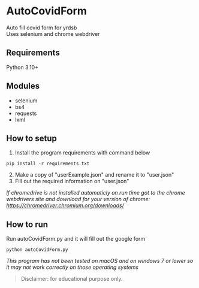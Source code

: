 # AutoCovidForm
Auto fill covid form for yrdsb\
Uses selenium and chrome webdriver
## Requirements
Python 3.10+
## Modules
- selenium
- bs4
- requests
- lxml
## How to setup
1. Install the program requirements with command below
```
pip install -r requirements.txt
```
2. Make a copy of "userExample.json" and rename it to "user.json"
3. Fill out the required information on "user.json"

*If chromedrive is not installed automaticly on run time got to the chrome webdrivers site and download for your version of chrome: https://chromedriver.chromium.org/downloads/*

## How to run
Run autoCovidForm.py and it will fill out the google form
```
python autoCovidForm.py
```
*This program has not been tested on macOS and on windows 7 or lower so it may not work correctly on those operating systems*
> Disclaimer: for educational purpose only.